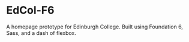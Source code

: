 # EdCol-F6
A homepage prototype for Edinburgh College. Built using Foundation 6, Sass, and a dash of flexbox.
